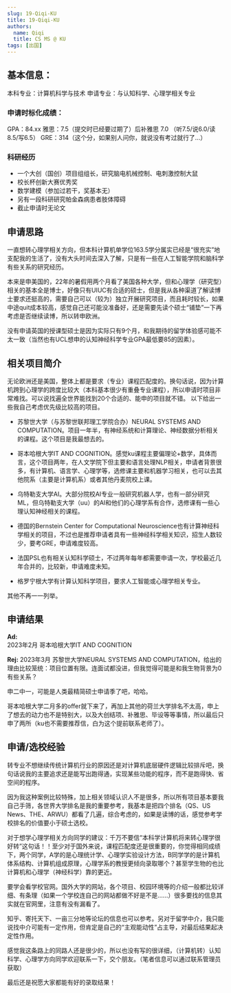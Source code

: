 ```yaml
---
slug: 19-Qiqi-KU
title: 19-Qiqi-KU
authors:
  name: Qiqi
  title: CS MS @ KU
tags: [出国]
---
```


## 基本信息：
本科专业：计算机科学与技术
申请专业：与认知科学、心理学相关专业

### 申请时标化成绩：
GPA：84.xx
雅思：7.5（提交时已经要过期了）后补雅思 7.0 （听7.5/说6.0/读8.5/写6.5）
GRE：314（这个分，如果别人问你，就说没有考过就行了...）

### 科研经历
- 一个大创（国创）项目组组长，研究脑电机械控制、电刺激控制大鼠
- 校长杯创新大赛优秀奖
- 数学建模（参加过若干，奖基本无）
- 另有一段科研研究帕金森病患者肢体障碍
- 截止申请时无论文

## 申请思路
一直想转心理学相关方向，但本科计算机单学位163.5学分属实已经是“很充实”地支配我的生活了，没有大头时间去深入了解，只是有一些在人工智能学院和脑科学有些关系的研究经历。

本来是申美国的，22年的暑假用两个月看了美国各种大学，但和心理学（研究型）相关的基本全是博士，好像只有UIUC有合适的硕士，但是我从各种渠道了解读博士要求还挺高的，需要自己可以（较为）独立开展研究项目，而且耗时较长，如果中途quit成本较高，感觉自己还可能没准备好，还是需要先读个硕士“铺垫”一下再考虑是否继续读博，所以转申欧洲。

没有申请英国的授课型硕士是因为实际只有9个月，和我期待的留学体验感可能不太一致（当然也有UCL想申的认知神经科学专业GPA最低要85的因素）。

## 相关项目简介
无论欧洲还是美国，整体上都是要求（专业）课程匹配度的。换句话说，因为计算机跨到心理学的跨度比较大（本科基本很少有重叠专业课程），所以申请时项目非常难找。可以说找遍全世界能找到20个合适的、能申的项目就不错。
以下给出一些我自己考虑优先级比较高的项目。

- 苏黎世大学（与苏黎世联邦理工学院合办）NEURAL SYSTEMS AND COMPUTATION。项目一年半，有神经系统和计算理论、神经数据分析相关的课程。这个项目是我最想去的。

- 哥本哈根大学IT AND COGNITION。感觉ku课程主要偏理论+数学，具体而言，这个项目两年，在人文学院下但主要和语言处理NLP相关，申请者背景很多，有计算机、语言学、心理学等，选修课主要和机器学习相关，也可以去其他院系（主要是计算机系）或者其他丹麦院校上课。

- 乌特勒支大学AI。大部分院校AI专业一般研究机器人学，也有一部分研究ML，但乌特勒支大学（uu）的AI和他们的心理学系有合作，选修课有一些心理认知神经相关的课程。

- 德国的Bernstein Center for Computational Neuroscience也有计算神经科学相关的项目，不过也是推荐申请者具有一些神经科学相关知识，招生人数较少，要考GRE，申请难度较高。

- 法国PSL也有相关认知科学硕士，不过两年每年都需要申请一次，学校最近几年合并的，比较新，申请难度未知。

- 格罗宁根大学有计算认知科学项目，要求人工智能或心理学相关专业。

其他不再一一列举。


## 申请结果

**Ad:**   
2023年2月 哥本哈根大学IT AND COGNITION

**Rej:**
2023年3月 苏黎世大学NEURAL SYSTEMS AND COMPUTATION，给出的理由比较笼统：项目位置有限。连面试都没进，但我觉得可能是和我生物背景为0有些关系？

申二中一，可能是人类最精简硕士申请季了吧，哈哈。

哥本哈根大学二月多的offer就下来了，再加上其他的荷兰大学排名不太高，申上了想去的动力也不是特别大，以及大创结项、补雅思、毕设等等事情，所以最后只申了两所（ku也不需要推荐信，白为这个提前联系老师了）。

## 申请/选校经验

转专业不想继续传统计算机行业的原因还是对计算机底层硬件逻辑比较排斥吧，换句话说我的主要追求还是能写出跑得通，实现某些功能的程序，而不是跑得快、省空间的程序。

因为我这种案例比较特殊，加上相关领域认识人不是很多，所以所有项目基本要我自己手筛，各世界大学排名是我的重要参考，我基本是把四个排名（QS、US News、THE、ARWU）都看了几遍，综合考虑的，如果是读博的话，感觉参考学校排名的价值要小于硕士选校。

对于想学心理学相关方向同学的建议：千万不要信“本科学计算机将来转心理学很好转”这句话！！至少对于国外来说，课程匹配度还是很重要的，你觉得相同成绩下，两个同学，A学的是心理统计学、心理学实验设计方法，B同学学的是计算机体系结构、计算机组成原理，心理学系的教授更倾向录取哪个？甚至学生物的也比计算机和心理学（神经科学）靠的更近。

要学会看学校官网。国外大学的网站，各个项目、校园环境等的介绍一般都比较详细、有条理（如果一个学校连自己的网站都做不好是不是......）很多要找的信息其实就在官网里，注意有没有漏看了。

知乎、寄托天下、一亩三分地等论坛的信息也可以参考。另对于留学中介，我只能说找中介可能有一定作用，但肯定是自己的“主观能动性”占主导，对最后结果起决定性作用。

感觉我这条路上的同路人还是很少的，所以也没有写的很详细，（计算机转）认知科学、心理学方向同学欢迎联系一下，交个朋友。（笔者信息可以通过联系管理员获取）

最后还是祝愿大家都能有好的录取结果！
